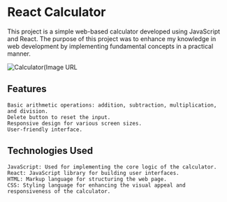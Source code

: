 # React Calculator

This project is a simple web-based calculator developed using JavaScript and React. The purpose of this project was to enhance my knowledge in web development by implementing fundamental concepts in a practical manner.

![Calculator(Image URL](https://imgur.com/a/x6y7oRB)

## Features

    Basic arithmetic operations: addition, subtraction, multiplication, and division.
    Delete button to reset the input.
    Responsive design for various screen sizes.
    User-friendly interface.

## Technologies Used

    JavaScript: Used for implementing the core logic of the calculator.
    React: JavaScript library for building user interfaces.
    HTML: Markup language for structuring the web page.
    CSS: Styling language for enhancing the visual appeal and responsiveness of the calculator.